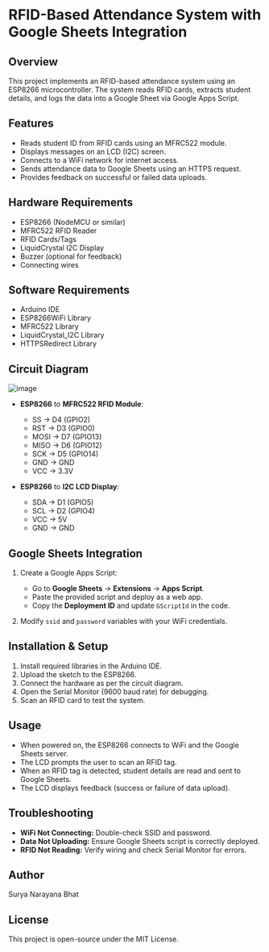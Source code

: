 # RFID-Based Attendance System with Google Sheets Integration

## Overview
This project implements an RFID-based attendance system using an ESP8266 microcontroller. The system reads RFID cards, extracts student details, and logs the data into a Google Sheet via Google Apps Script.

## Features
- Reads student ID from RFID cards using an MFRC522 module.
- Displays messages on an LCD (I2C) screen.
- Connects to a WiFi network for internet access.
- Sends attendance data to Google Sheets using an HTTPS request.
- Provides feedback on successful or failed data uploads.

## Hardware Requirements
- ESP8266 (NodeMCU or similar)
- MFRC522 RFID Reader
- RFID Cards/Tags
- LiquidCrystal I2C Display
- Buzzer (optional for feedback)
- Connecting wires

## Software Requirements
- Arduino IDE
- ESP8266WiFi Library
- MFRC522 Library
- LiquidCrystal_I2C Library
- HTTPSRedirect Library

## Circuit Diagram
![image](https://github.com/user-attachments/assets/0b8f46cb-d4c4-4ee9-92b3-c102c9744cba)

- **ESP8266** to **MFRC522 RFID Module**:
  - SS -> D4 (GPIO2)
  - RST -> D3 (GPIO0)
  - MOSI -> D7 (GPIO13)
  - MISO -> D6 (GPIO12)
  - SCK -> D5 (GPIO14)
  - GND -> GND
  - VCC -> 3.3V

- **ESP8266** to **I2C LCD Display**:
  - SDA -> D1 (GPIO5)
  - SCL -> D2 (GPIO4)
  - VCC -> 5V
  - GND -> GND

## Google Sheets Integration
1. Create a Google Apps Script:
   - Go to **Google Sheets** -> **Extensions** -> **Apps Script**.
   - Paste the provided script and deploy as a web app.
   - Copy the **Deployment ID** and update `GScriptId` in the code.

2. Modify `ssid` and `password` variables with your WiFi credentials.

## Installation & Setup
1. Install required libraries in the Arduino IDE.
2. Upload the sketch to the ESP8266.
3. Connect the hardware as per the circuit diagram.
4. Open the Serial Monitor (9600 baud rate) for debugging.
5. Scan an RFID card to test the system.

## Usage
- When powered on, the ESP8266 connects to WiFi and the Google Sheets server.
- The LCD prompts the user to scan an RFID tag.
- When an RFID tag is detected, student details are read and sent to Google Sheets.
- The LCD displays feedback (success or failure of data upload).

## Troubleshooting
- **WiFi Not Connecting:** Double-check SSID and password.
- **Data Not Uploading:** Ensure Google Sheets script is correctly deployed.
- **RFID Not Reading:** Verify wiring and check Serial Monitor for errors.

## Author
Surya Narayana Bhat

## License
This project is open-source under the MIT License.

